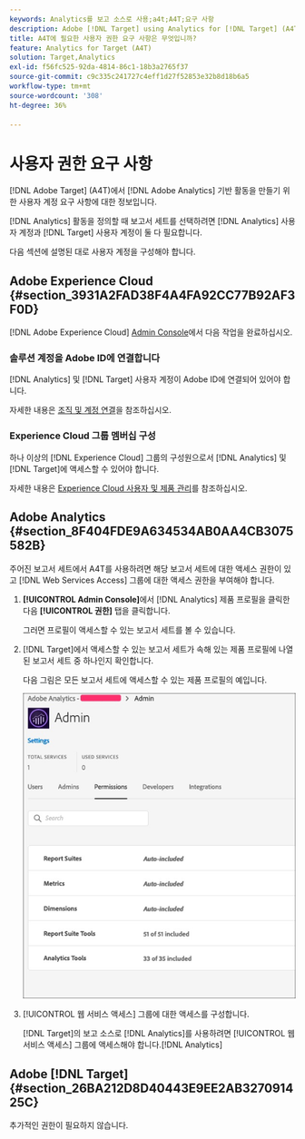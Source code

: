 ```yaml
---
keywords: Analytics를 보고 소스로 사용;a4t;A4T;요구 사항
description: Adobe [!DNL Target] using Analytics for [!DNL Target] (A4T)에서 Adobe Analytics 기반 활동을 만드는 데 필요한 사용자 계정 요구 사항을 구성하는 방법을 알아봅니다.
title: A4T에 필요한 사용자 권한 요구 사항은 무엇입니까?
feature: Analytics for Target (A4T)
solution: Target,Analytics
exl-id: f56fc525-92da-4814-86c1-18b3a2765f37
source-git-commit: c9c335c241727c4eff1d27f52853e32b8d18b6a5
workflow-type: tm+mt
source-wordcount: '308'
ht-degree: 36%

---
```


# 사용자 권한 요구 사항

[!DNL Adobe Target] (A4T)에서 [!DNL Adobe Analytics] 기반 활동을 만들기 위한 사용자 계정 요구 사항에 대한 정보입니다.

[!DNL Analytics] 활동을 정의할 때 보고서 세트를 선택하려면 [!DNL Analytics] 사용자 계정과 [!DNL Target] 사용자 계정이 둘 다 필요합니다.

다음 섹션에 설명된 대로 사용자 계정을 구성해야 합니다.

## Adobe Experience Cloud {#section_3931A2FAD38F4A4FA92CC77B92AF3F0D}

[!DNL Adobe Experience Cloud] [Admin Console](https://adminconsole.adobe.com)에서 다음 작업을 완료하십시오.

### 솔루션 계정을 Adobe ID에 연결합니다

[!DNL Analytics] 및 [!DNL Target] 사용자 계정이 Adobe ID에 연결되어 있어야 합니다.

자세한 내용은 [조직 및 계정 연결](https://experienceleague.adobe.com/docs/core-services/interface/administration/organizations.html?lang=en)을 참조하십시오.

### Experience Cloud 그룹 멤버십 구성

하나 이상의 [!DNL Experience Cloud] 그룹의 구성원으로서 [!DNL Analytics] 및 [!DNL Target]에 액세스할 수 있어야 합니다.

자세한 내용은 [Experience Cloud 사용자 및 제품 관리](https://experienceleague.adobe.com/docs/core-services/interface/manage-users-and-products/admin-getting-started.html)를 참조하십시오.

## Adobe Analytics {#section_8F404FDE9A634534AB0AA4CB3075582B}

주어진 보고서 세트에서 A4T를 사용하려면 해당 보고서 세트에 대한 액세스 권한이 있고 [!DNL Web Services Access] 그룹에 대한 액세스 권한을 부여해야 합니다.

1. **[!UICONTROL Admin Console]**&#x200B;에서 [!DNL Analytics] 제품 프로필을 클릭한 다음 **[!UICONTROL 권한]** 탭을 클릭합니다.

   그러면 프로필이 액세스할 수 있는 보고서 세트를 볼 수 있습니다.

1. [!DNL Target]에서 액세스할 수 있는 보고서 세트가 속해 있는 제품 프로필에 나열된 보고서 세트 중 하나인지 확인합니다.

   다음 그림은 모든 보고서 세트에 액세스할 수 있는 제품 프로필의 예입니다.

   ![Admin Console 권한 탭](/help/c-integrating-target-with-mac/a4t/assets/permissions-tab.png)

1. [!UICONTROL 웹 서비스 액세스] 그룹에 대한 액세스를 구성합니다.

   [!DNL Target]의 보고 소스로 [!DNL Analytics]를 사용하려면 [!UICONTROL 웹 서비스 액세스] 그룹에 액세스해야 합니다.[!DNL Analytics]


## Adobe [!DNL Target] {#section_26BA212D8D40443E9EE2AB327091425C}

추가적인 권한이 필요하지 않습니다.
